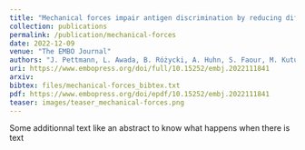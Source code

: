```yaml
---
title: "Mechanical forces impair antigen discrimination by reducing differences in T-cell receptor/peptide–MHC off-rates"
collection: publications
permalink: /publication/mechanical-forces
date: 2022-12-09
venue: "The EMBO Journal"
authors: "J. Pettmann, L. Awada, B. Różycki, A. Huhn, S. Faour, M. Kutuzov, L. Limozin, T. Weikl, A. Merwe, P. Robert, O. Dushek"
uri: https://www.embopress.org/doi/full/10.15252/embj.2022111841
arxiv: 
bibtex: files/mechanical-forces_bibtex.txt
pdf: https://www.embopress.org/doi/epdf/10.15252/embj.2022111841
teaser: images/teaser_mechanical-forces.png
---
```


Some additionnal text like an abstract to know what happens when there is text
